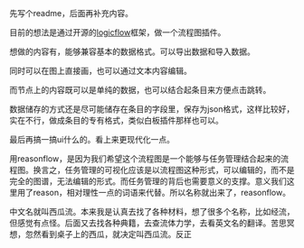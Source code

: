 先写个readme，后面再补充内容。

目前的想法是通过开源的[logicflow](https://site.logic-flow.cn/docs/#/zh/)框架，做一个流程图插件。

想做的内容有，能够兼容基本的数据格式。可以导出数据和导入数据。

同时可以在图上直接画，也可以通过文本内容编辑。

而节点上的内容既可以是单纯的数据，也可以结合起条目来方便点击跳转。

数据储存的方式还是尽可能储存在条目的字段里，保存为json格式，这样比较好，实在不行，做成条目的专有格式，类似白板插件那样也可以。

最后再搞一搞ui什么的。看上来更现代化一点。

用reasonflow，是因为我们希望这个流程图是一个能够与任务管理结合起来的流程图。换言之，任务管理的可视化应该是以流程图这种形式，可以编辑的，而不是完全的图谱，无法编辑的形式。而任务管理的背后也需要意义的支撑。意义我们这里用了reason，相对理性一点的词语来代替。所以名称就出来了，reasonflow。

中文名就叫西瓜流。本来我是认真去找了各种材料，想了很多个名称，比如经流，但感觉有点怪。后面又去找各种典籍，去查流体力学，去看英文名的翻译。苦思冥想，忽然看到桌子上的西瓜，就决定叫西瓜流。反正
